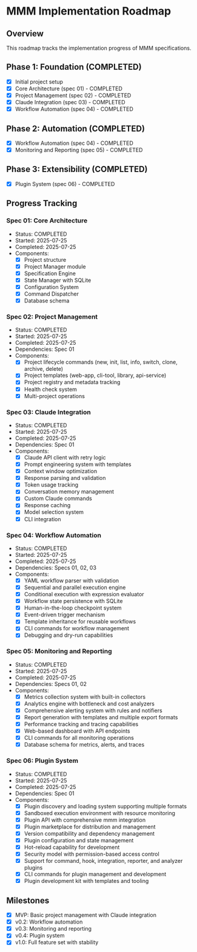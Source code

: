 # MMM Implementation Roadmap

## Overview
This roadmap tracks the implementation progress of MMM specifications.

## Phase 1: Foundation (COMPLETED)
- [x] Initial project setup
- [x] Core Architecture (spec 01) - COMPLETED
- [x] Project Management (spec 02) - COMPLETED
- [x] Claude Integration (spec 03) - COMPLETED
- [x] Workflow Automation (spec 04) - COMPLETED

## Phase 2: Automation (COMPLETED)
- [x] Workflow Automation (spec 04) - COMPLETED
- [x] Monitoring and Reporting (spec 05) - COMPLETED

## Phase 3: Extensibility (COMPLETED)
- [x] Plugin System (spec 06) - COMPLETED

## Progress Tracking

### Spec 01: Core Architecture
- Status: COMPLETED
- Started: 2025-07-25
- Completed: 2025-07-25
- Components:
  - [x] Project structure
  - [x] Project Manager module
  - [x] Specification Engine
  - [x] State Manager with SQLite
  - [x] Configuration System
  - [x] Command Dispatcher
  - [x] Database schema

### Spec 02: Project Management
- Status: COMPLETED
- Started: 2025-07-25
- Completed: 2025-07-25
- Dependencies: Spec 01
- Components:
  - [x] Project lifecycle commands (new, init, list, info, switch, clone, archive, delete)
  - [x] Project templates (web-app, cli-tool, library, api-service)
  - [x] Project registry and metadata tracking
  - [x] Health check system
  - [x] Multi-project operations

### Spec 03: Claude Integration
- Status: COMPLETED
- Started: 2025-07-25
- Completed: 2025-07-25
- Dependencies: Spec 01
- Components:
  - [x] Claude API client with retry logic
  - [x] Prompt engineering system with templates
  - [x] Context window optimization
  - [x] Response parsing and validation
  - [x] Token usage tracking
  - [x] Conversation memory management
  - [x] Custom Claude commands
  - [x] Response caching
  - [x] Model selection system
  - [x] CLI integration

### Spec 04: Workflow Automation
- Status: COMPLETED
- Started: 2025-07-25
- Completed: 2025-07-25
- Dependencies: Specs 01, 02, 03
- Components:
  - [x] YAML workflow parser with validation
  - [x] Sequential and parallel execution engine
  - [x] Conditional execution with expression evaluator
  - [x] Workflow state persistence with SQLite
  - [x] Human-in-the-loop checkpoint system
  - [x] Event-driven trigger mechanism
  - [x] Template inheritance for reusable workflows
  - [x] CLI commands for workflow management
  - [x] Debugging and dry-run capabilities

### Spec 05: Monitoring and Reporting
- Status: COMPLETED
- Started: 2025-07-25
- Completed: 2025-07-25
- Dependencies: Specs 01, 02
- Components:
  - [x] Metrics collection system with built-in collectors
  - [x] Analytics engine with bottleneck and cost analyzers
  - [x] Comprehensive alerting system with rules and notifiers
  - [x] Report generation with templates and multiple export formats
  - [x] Performance tracking and tracing capabilities
  - [x] Web-based dashboard with API endpoints
  - [x] CLI commands for all monitoring operations
  - [x] Database schema for metrics, alerts, and traces

### Spec 06: Plugin System
- Status: COMPLETED
- Started: 2025-07-25
- Completed: 2025-07-25
- Dependencies: Spec 01
- Components:
  - [x] Plugin discovery and loading system supporting multiple formats
  - [x] Sandboxed execution environment with resource monitoring
  - [x] Plugin API with comprehensive mmm integration
  - [x] Plugin marketplace for distribution and management
  - [x] Version compatibility and dependency management
  - [x] Plugin configuration and state management
  - [x] Hot-reload capability for development
  - [x] Security model with permission-based access control
  - [x] Support for command, hook, integration, reporter, and analyzer plugins
  - [x] CLI commands for plugin management and development
  - [x] Plugin development kit with templates and tooling

## Milestones
- [x] MVP: Basic project management with Claude integration
- [x] v0.2: Workflow automation
- [x] v0.3: Monitoring and reporting
- [x] v0.4: Plugin system
- [x] v1.0: Full feature set with stability